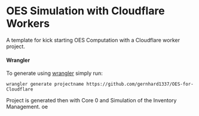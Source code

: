 #  OES Simulation with Cloudflare Workers

A template for kick starting OES Computation with a Cloudflare worker project.

#### Wrangler

To generate using [wrangler](https://github.com/cloudflare/wrangler) simply run: 

```
wrangler generate projectname https://github.com/gernhard1337/OES-for-Cloudflare
```
Project is generated then with Core 0 and Simulation of the Inventory Management.
oe
